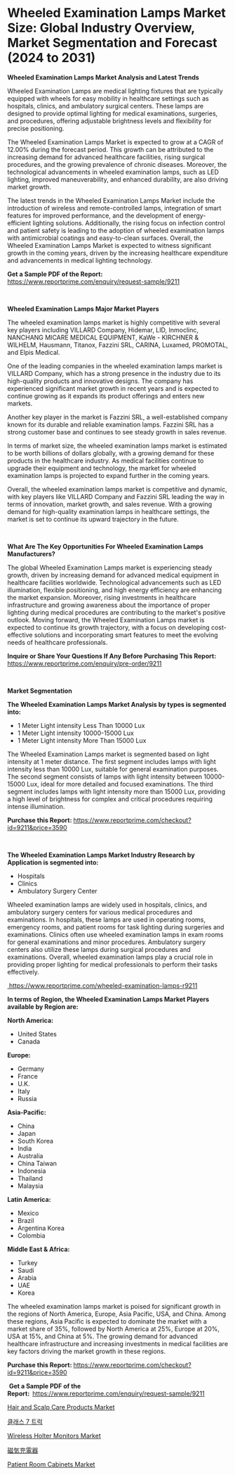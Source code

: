 <p><h1>Wheeled Examination Lamps Market Size: Global Industry Overview, Market Segmentation and Forecast (2024 to 2031)</h1></p><p><strong>Wheeled Examination Lamps Market Analysis and Latest Trends</strong></p>
<p><p>Wheeled Examination Lamps are medical lighting fixtures that are typically equipped with wheels for easy mobility in healthcare settings such as hospitals, clinics, and ambulatory surgical centers. These lamps are designed to provide optimal lighting for medical examinations, surgeries, and procedures, offering adjustable brightness levels and flexibility for precise positioning.</p><p>The Wheeled Examination Lamps Market is expected to grow at a CAGR of 12.00% during the forecast period. This growth can be attributed to the increasing demand for advanced healthcare facilities, rising surgical procedures, and the growing prevalence of chronic diseases. Moreover, the technological advancements in wheeled examination lamps, such as LED lighting, improved maneuverability, and enhanced durability, are also driving market growth.</p><p>The latest trends in the Wheeled Examination Lamps Market include the introduction of wireless and remote-controlled lamps, integration of smart features for improved performance, and the development of energy-efficient lighting solutions. Additionally, the rising focus on infection control and patient safety is leading to the adoption of wheeled examination lamps with antimicrobial coatings and easy-to-clean surfaces. Overall, the Wheeled Examination Lamps Market is expected to witness significant growth in the coming years, driven by the increasing healthcare expenditure and advancements in medical lighting technology.</p></p>
<p><strong>Get a Sample PDF of the Report:&nbsp;</strong> <a href="https://www.reportprime.com/enquiry/request-sample/9211">https://www.reportprime.com/enquiry/request-sample/9211</a></p>
<p>&nbsp;</p>
<p><strong>Wheeled Examination Lamps Major Market Players</strong></p>
<p><p>The wheeled examination lamps market is highly competitive with several key players including VILLARD Company, Hidemar, LID, Inmoclinc, NANCHANG MICARE MEDICAL EQUIPMENT, KaWe - KIRCHNER & WILHELM, Hausmann, Titanox, Fazzini SRL, CARINA, Luxamed, PROMOTAL, and Elpis Medical.</p><p>One of the leading companies in the wheeled examination lamps market is VILLARD Company, which has a strong presence in the industry due to its high-quality products and innovative designs. The company has experienced significant market growth in recent years and is expected to continue growing as it expands its product offerings and enters new markets.</p><p>Another key player in the market is Fazzini SRL, a well-established company known for its durable and reliable examination lamps. Fazzini SRL has a strong customer base and continues to see steady growth in sales revenue.</p><p>In terms of market size, the wheeled examination lamps market is estimated to be worth billions of dollars globally, with a growing demand for these products in the healthcare industry. As medical facilities continue to upgrade their equipment and technology, the market for wheeled examination lamps is projected to expand further in the coming years.</p><p>Overall, the wheeled examination lamps market is competitive and dynamic, with key players like VILLARD Company and Fazzini SRL leading the way in terms of innovation, market growth, and sales revenue. With a growing demand for high-quality examination lamps in healthcare settings, the market is set to continue its upward trajectory in the future.</p></p>
<p>&nbsp;</p>
<p><strong>What Are The Key Opportunities For Wheeled Examination Lamps Manufacturers?</strong></p>
<p><p>The global Wheeled Examination Lamps market is experiencing steady growth, driven by increasing demand for advanced medical equipment in healthcare facilities worldwide. Technological advancements such as LED illumination, flexible positioning, and high energy efficiency are enhancing the market expansion. Moreover, rising investments in healthcare infrastructure and growing awareness about the importance of proper lighting during medical procedures are contributing to the market's positive outlook. Moving forward, the Wheeled Examination Lamps market is expected to continue its growth trajectory, with a focus on developing cost-effective solutions and incorporating smart features to meet the evolving needs of healthcare professionals.</p></p>
<p><strong>Inquire or Share Your Questions If Any Before Purchasing This Report:</strong> <a href="https://www.reportprime.com/enquiry/pre-order/9211">https://www.reportprime.com/enquiry/pre-order/9211</a></p>
<p>&nbsp;</p>
<p><strong>Market Segmentation</strong></p>
<p><strong>The Wheeled Examination Lamps Market Analysis by types is segmented into:</strong></p>
<p><ul><li>1 Meter Light intensity Less Than 10000 Lux</li><li>1 Meter Light intensity 10000-15000 Lux</li><li>1 Meter Light intensity More Than 15000 Lux</li></ul></p>
<p><p>The Wheeled Examination Lamps market is segmented based on light intensity at 1 meter distance. The first segment includes lamps with light intensity less than 10000 Lux, suitable for general examination purposes. The second segment consists of lamps with light intensity between 10000-15000 Lux, ideal for more detailed and focused examinations. The third segment includes lamps with light intensity more than 15000 Lux, providing a high level of brightness for complex and critical procedures requiring intense illumination.</p></p>
<p><strong>Purchase this Report:&nbsp;</strong><a href="https://www.reportprime.com/checkout?id=9211&price=3590">https://www.reportprime.com/checkout?id=9211&price=3590</a></p>
<p>&nbsp;</p>
<p><strong>The Wheeled Examination Lamps Market Industry Research by Application is segmented into:</strong></p>
<p><ul><li>Hospitals</li><li>Clinics</li><li>Ambulatory Surgery Center</li></ul></p>
<p><p>Wheeled examination lamps are widely used in hospitals, clinics, and ambulatory surgery centers for various medical procedures and examinations. In hospitals, these lamps are used in operating rooms, emergency rooms, and patient rooms for task lighting during surgeries and examinations. Clinics often use wheeled examination lamps in exam rooms for general examinations and minor procedures. Ambulatory surgery centers also utilize these lamps during surgical procedures and examinations. Overall, wheeled examination lamps play a crucial role in providing proper lighting for medical professionals to perform their tasks effectively.</p></p>
<p><a href="https://www.reportprime.com/wheeled-examination-lamps-r9211">&nbsp;https://www.reportprime.com/wheeled-examination-lamps-r9211</a></p>
<p><strong>In terms of Region, the Wheeled Examination Lamps Market Players available by Region are:</strong></p>
<p>
    <p> <strong> North America: </strong>
        <ul>
            <li>United States</li>
            <li>Canada</li>
        </ul>
        </p> 
    <p> <strong> Europe: </strong>
        <ul>
            <li>Germany</li>
            <li>France</li>
            <li>U.K.</li>
            <li>Italy</li>
            <li>Russia</li>
        </ul>
        </p> 
    <p> <strong> Asia-Pacific: </strong>
        <ul>
            <li>China</li>
            <li>Japan</li>
            <li>South Korea</li>
            <li>India</li>
            <li>Australia</li>
            <li>China Taiwan</li>
            <li>Indonesia</li>
            <li>Thailand</li>
            <li>Malaysia</li>
        </ul>
        </p> 
    <p> <strong> Latin America: </strong>
        <ul>
            <li>Mexico</li>
            <li>Brazil</li>
            <li>Argentina Korea</li>
            <li>Colombia</li>
        </ul>
        </p> 
    <p> <strong> Middle East & Africa: </strong>
        <ul>
            <li>Turkey</li>
            <li>Saudi</li>
            <li>Arabia</li>
            <li>UAE</li>
            <li>Korea</li>
        </ul>
    </p>
    </p>
<p><p>The wheeled examination lamps market is poised for significant growth in the regions of North America, Europe, Asia Pacific, USA, and China. Among these regions, Asia Pacific is expected to dominate the market with a market share of 35%, followed by North America at 25%, Europe at 20%, USA at 15%, and China at 5%. The growing demand for advanced healthcare infrastructure and increasing investments in medical facilities are key factors driving the market growth in these regions.</p></p>
<p><strong>Purchase this Report: </strong><a href="https://www.reportprime.com/checkout?id=9211&price=3590">https://www.reportprime.com/checkout?id=9211&price=3590</a></p>
<p>&nbsp;<strong>Get a Sample PDF of the Report:&nbsp;&nbsp;</strong><a href="https://www.reportprime.com/enquiry/request-sample/9211">https://www.reportprime.com/enquiry/request-sample/9211</a></p>
<p><strong></strong></p>
<p><p><a href="https://issuu.com/reportprime-2/docs/hair-and-scalp-care-products-market-size-2030.pptx">Hair and Scalp Care Products Market</a></p><p><a href="https://github.com/RichardLueilwitz787/Market-Research-Report-List-1/blob/main/875168673668.md">클래스 7 트럭</a></p><p><a href="https://github.com/AlysaLedner2023/Market-Research-Report-List-1/blob/main/wireless-holter-monitors-market.md">Wireless Holter Monitors Market</a></p><p><a href="https://github.com/hwbcz413288296/Market-Research-Report-List-2/blob/main/529645678137.md">磁気充電器</a></p><p><a href="https://github.com/Sherrillcrooksxa8i18ucf2m/Market-Research-Report-List-2/blob/main/patient-room-cabinets-market.md">Patient Room Cabinets Market</a></p></p>